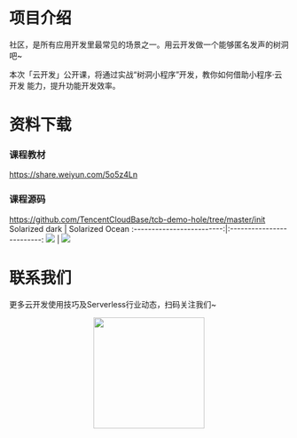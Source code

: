 # 项目介绍
社区，是所有应用开发里最常见的场景之一。用云开发做一个能够匿名发声的树洞吧~

本次「云开发」公开课，将通过实战“树洞小程序”开发，教你如何借助小程序·云开发
能力，提升功能开发效率。

# 资料下载
### 课程教材
https://share.weiyun.com/5o5z4Ln

### 课程源码

https://github.com/TencentCloudBase/tcb-demo-hole/tree/master/init
Solarized dark             |  Solarized Ocean
:-------------------------:|:-------------------------:
![](https://puui.qpic.cn/vupload/0/20190611_1560221841256_dx49qk7s8xu.png/0)  |  ![](https://puui.qpic.cn/vupload/0/20190611_1560221841256_dx49qk7s8xu.png/0)

# 联系我们
更多云开发使用技巧及Serverless行业动态，扫码关注我们~
<p align="center">
    <img src="https://puui.qpic.cn/vupload/0/20190603_1559545575934_lettsbvkvdn.jpeg/0" width="200px">
</p>
